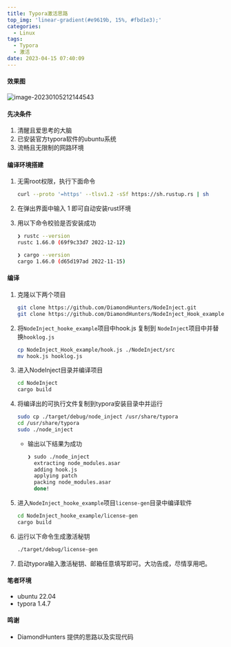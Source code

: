 ```yaml
---
title: Typora激活思路
top_img: 'linear-gradient(#e9619b, 15%, #fbd1e3);'
categories:
  - Linux
tags:
  - Typora
  - 激活
date: 2023-04-15 07:40:09
---
```


#### 效果图

![image-20230105212144543](https://oss.dandaner.cn/pd/publicshare/blog/image-20230105212144543.png)

#### 先决条件

1. 清醒且爱思考的大脑
2. 已安装官方typora软件的ubuntu系统
3. 流畅且无限制的网路环境

#### 编译环境搭建

1. 无需root权限，执行下面命令

   ```bash
   curl --proto '=https' --tlsv1.2 -sSf https://sh.rustup.rs | sh
   ```

2. 在弹出界面中输入 1 即可自动安装rust环境

3. 用以下命令校验是否安装成功

   ```bash
   ❯ rustc --version  
   rustc 1.66.0 (69f9c33d7 2022-12-12)
   
   ❯ cargo --version
   cargo 1.66.0 (d65d197ad 2022-11-15)
   ```

   

#### 编译

1. 克隆以下两个项目

   ```bash
   git clone https://github.com/DiamondHunters/NodeInject.git
   git clone https://github.com/DiamondHunters/NodeInject_Hook_example.git
   ```

2. 将`NodeInject_hooke_example`项目中hook.js 复制到 `NodeInject`项目中并替换`hooklog.js`

   ```bash
   cp NodeInject_Hook_example/hook.js ./NodeInject/src
   mv hook.js hooklog.js
   ```

3. 进入NodeInject目录并编译项目

   ```bash
   cd NodeInject
   cargo build
   ```

4. 将编译出的可执行文件复制到typora安装目录中并运行

   ```bash
   sudo cp ./target/debug/node_inject /usr/share/typora
   cd /usr/share/typora
   sudo ./node_inject
   ```
   * 输出以下结果为成功
      ```bash
      ❯ sudo ./node_inject
		extracting node_modules.asar
		adding hook.js
		applying patch
		packing node_modules.asar
		done!
		```

     

5. 进入`NodeInject_hooke_example`项目`license-gen`目录中编译软件

   ```bash
   cd NodeInject_hooke_example/license-gen
   cargo build
   ```

6. 运行以下命令生成激活秘钥

   ```bash
   ./target/debug/license-gen
   ```

7. 启动typora输入激活秘钥、邮箱任意填写即可。大功告成，尽情享用吧。

#### 笔者环境
* ubuntu 22.04
* typora 1.4.7

#### 鸣谢
*  DiamondHunters 提供的思路以及实现代码

